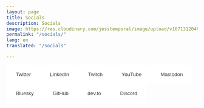 ```yaml
---
layout: page
title: Socials
description: Socials
image: https://res.cloudinary.com/jesstemporal/image/upload/v1671312046/logo_mh5fv4.png
permalink: "/socials/"
lang: en
translated: "/socials"

---
```

<div>
<a href="https://twitter.com/jesstemporal"><button class="social-btn">Twitter</button></a>

<a href="https://linkedin.com/in/jessicatemporal/"><button class="social-btn">LinkedIn</button></a>

<a href="https://twitch.tv/jesstemporal/"><button class="social-btn">Twitch</button></a>

<a href="
https://www.youtube.com/@jesstemporal"><button class="social-btn">YouTube</button></a>

<a href="
https://mastodon.online/@jesstemporal"><button class="social-btn">Mastodon</button></a>

<a href="
https://bsky.app/profile/jesstemporal.bsky.social"><button class="social-btn">Bluesky</button></a>

<a href="
https://github.com/jtemporal"><button class="social-btn">GitHub</button></a>

<a href="
https://dev.to/jesstemporal"><button class="social-btn">dev.to</button></a>

<a href="
https://discord.gg/vaXEEXEswD"><button class="social-btn">Discord</button></a>

<style>
    .social-btn {
          background-color: white;
          color:#383838;
          border-radius: 8px;
          height: 50px;
          padding-left: 5%;
          padding-right: 5%;
          border: #ddd;
          float: left;
      }
      .social-btn:hover {
        background-color: #1bacaf;
        color: 1px solid #ddd;
        color: white;
        
      }
      .social-btn:focus {
        color: #1bacaf;
        border-color: 1px solid #ddd;
      }
</style>